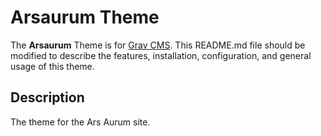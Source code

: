# Arsaurum Theme

The **Arsaurum** Theme is for [Grav CMS](https://github.com/getgrav/grav).  This README.md file should be modified to describe the features, installation, configuration, and general usage of this theme.

## Description

The theme for the Ars Aurum site.
